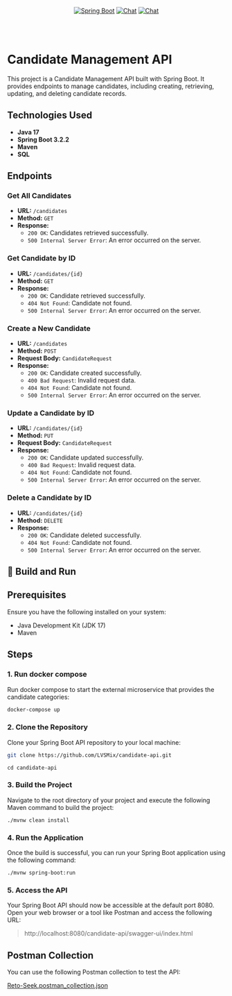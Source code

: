 <p align="center">
  <a href="#"><img src="https://img.shields.io/badge/Spring_Boot-3.2.2-brightgreen" alt="Spring Boot"></a>
  <a href="#"><img src="https://img.shields.io/badge/chat-on%20Discord-7289da.svg?sanitize=true" alt="Chat"></a>
  <a href="#"><img src="https://img.shields.io/badge/Java-17-orange" alt="Chat"></a>
</p>

<br>
<br>
<p align="center">

# Candidate Management API

This project is a Candidate Management API built with Spring Boot. It provides endpoints to manage candidates, including creating, retrieving, updating, and deleting candidate records.

## Technologies Used

- **Java 17**
- **Spring Boot 3.2.2**
- **Maven**
- **SQL**

## Endpoints

### Get All Candidates

- **URL:** `/candidates`
- **Method:** `GET`
- **Response:**
    - `200 OK`: Candidates retrieved successfully.
    - `500 Internal Server Error`: An error occurred on the server.

### Get Candidate by ID

- **URL:** `/candidates/{id}`
- **Method:** `GET`
- **Response:**
    - `200 OK`: Candidate retrieved successfully.
    - `404 Not Found`: Candidate not found.
    - `500 Internal Server Error`: An error occurred on the server.

### Create a New Candidate

- **URL:** `/candidates`
- **Method:** `POST`
- **Request Body:** `CandidateRequest`
- **Response:**
    - `200 OK`: Candidate created successfully.
    - `400 Bad Request`: Invalid request data.
    - `404 Not Found`: Candidate not found.
    - `500 Internal Server Error`: An error occurred on the server.

### Update a Candidate by ID

- **URL:** `/candidates/{id}`
- **Method:** `PUT`
- **Request Body:** `CandidateRequest`
- **Response:**
    - `200 OK`: Candidate updated successfully.
    - `400 Bad Request`: Invalid request data.
    - `404 Not Found`: Candidate not found.
    - `500 Internal Server Error`: An error occurred on the server.

### Delete a Candidate by ID

- **URL:** `/candidates/{id}`
- **Method:** `DELETE`
- **Response:**
    - `200 OK`: Candidate deleted successfully.
    - `404 Not Found`: Candidate not found.
    - `500 Internal Server Error`: An error occurred on the server.

## 🔨 Build and Run

## Prerequisites

Ensure you have the following installed on your system:

- Java Development Kit (JDK 17)
- Maven


## Steps


### 1. Run docker compose

Run docker compose to start the external microservice that provides the candidate categories:

```bash
docker-compose up
```
### 2. Clone the Repository

Clone your Spring Boot API repository to your local machine:

```bash
git clone https://github.com/LVSMix/candidate-api.git
```
```
cd candidate-api
```

### 3. Build the Project

Navigate to the root directory of your project and execute the following Maven command to build the project:
```
./mvnw clean install
```

### 4. Run the Application
Once the build is successful, you can run your Spring Boot application using the following command:
```
./mvnw spring-boot:run
```

### 5. Access the API
Your Spring Boot API should now be accessible at the default port 8080. Open your web browser or a tool like Postman and access the following URL:

> http://localhost:8080/candidate-api/swagger-ui/index.html

## Postman Collection

You can use the following Postman collection to test the API:

[Reto-Seek.postman_collection.json](Reto-Seek.postman_collection.json)

